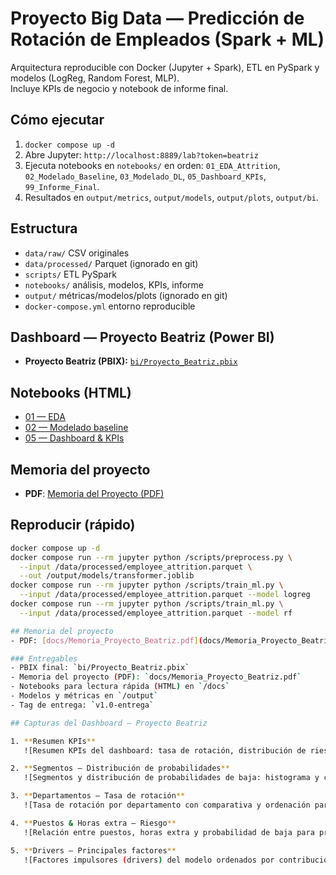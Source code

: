# Proyecto Big Data — Predicción de Rotación de Empleados (Spark + ML)

Arquitectura reproducible con Docker (Jupyter + Spark), ETL en PySpark y modelos (LogReg, Random Forest, MLP).  
Incluye KPIs de negocio y notebook de informe final.

## Cómo ejecutar
1. `docker compose up -d`
2. Abre Jupyter: `http://localhost:8889/lab?token=beatriz`
3. Ejecuta notebooks en `notebooks/` en orden: `01_EDA_Attrition`, `02_Modelado_Baseline`, `03_Modelado_DL`, `05_Dashboard_KPIs`, `99_Informe_Final`.
4. Resultados en `output/metrics`, `output/models`, `output/plots`, `output/bi`.

## Estructura
- `data/raw/` CSV originales
- `data/processed/` Parquet (ignorado en git)
- `scripts/` ETL PySpark
- `notebooks/` análisis, modelos, KPIs, informe
- `output/` métricas/modelos/plots (ignorado en git)
- `docker-compose.yml` entorno reproducible

## Dashboard — Proyecto Beatriz (Power BI)
- **Proyecto Beatriz (PBIX):** [`bi/Proyecto_Beatriz.pbix`](bi/Proyecto_Beatriz.pbix)

## Notebooks (HTML)
- [01 — EDA](docs/01_EDA_Attrition.html)
- [02 — Modelado baseline](docs/02_Modelado_Baseline.html)
- [05 — Dashboard & KPIs](docs/05_Dashboard_KPIs.html)

## Memoria del proyecto

- **PDF**: [Memoria del Proyecto (PDF)](docs/Memoria_Proyecto_Beatriz.pdf)


## Reproducir (rápido)
```bash
docker compose up -d
docker compose run --rm jupyter python /scripts/preprocess.py \
  --input /data/processed/employee_attrition.parquet \
  --out /output/models/transformer.joblib
docker compose run --rm jupyter python /scripts/train_ml.py \
  --input /data/processed/employee_attrition.parquet --model logreg
docker compose run --rm jupyter python /scripts/train_ml.py \
  --input /data/processed/employee_attrition.parquet --model rf

## Memoria del proyecto
- PDF: [docs/Memoria_Proyecto_Beatriz.pdf](docs/Memoria_Proyecto_Beatriz.pdf)

### Entregables
- PBIX final: `bi/Proyecto_Beatriz.pbix`
- Memoria del proyecto (PDF): `docs/Memoria_Proyecto_Beatriz.pdf`
- Notebooks para lectura rápida (HTML) en `/docs`
- Modelos y métricas en `/output`
- Tag de entrega: `v1.0-entrega`

## Capturas del Dashboard — Proyecto Beatriz

1. **Resumen KPIs**  
   ![Resumen KPIs del dashboard: tasa de rotación, distribución de riesgo y métricas de modelo](docs/powerbi/01_Resumen_KPIs.png "01 — Resumen KPIs")

2. **Segmentos — Distribución de probabilidades**  
   ![Segmentos y distribución de probabilidades de baja: histograma y cortes por segmentación](docs/powerbi/02_Segmentos_Distribucion_Probabilidades.png "02 — Segmentos y distribución de probabilidades")

3. **Departamentos — Tasa de rotación**  
   ![Tasa de rotación por departamento con comparativa y ordenación para detectar áreas críticas](docs/powerbi/03_Departamentos_Tasa_Rotacion.png "03 — Departamentos y tasa de rotación")

4. **Puestos & Horas extra — Riesgo**  
   ![Relación entre puestos, horas extra y probabilidad de baja para priorizar actuaciones](docs/powerbi/04_Puestos_HorasExtra_Riesgo.png "04 — Puestos, horas extra y riesgo")

5. **Drivers — Principales factores**  
   ![Factores impulsores (drivers) del modelo ordenados por contribución/impacto](docs/powerbi/05_Drivers_Top_Coeficientes.png "05 — Drivers principales del modelo")
